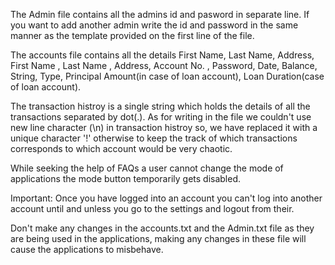 The Admin file contains all the admins id and pasword in separate line. If you want to add another admin write the id and password in the same manner as the template provided on the first line of the file.

The accounts file contains all the details First Name, Last Name, Address, First Name , Last Name , Address, Account No. , Password, Date, Balance, String, Type, Principal Amount(in case of loan account), Loan Duration(case of loan account).

The transaction histroy is a single string which holds the details of all the transactions separated by dot(.).
As for writing in the file we couldn't use new line character (\n) in transaction histroy so, we have replaced it with a unique character '!' otherwise to keep the track of which transactions corresponds to which account would be very chaotic.

While seeking the help of FAQs a user cannot change the mode of applications the mode button temporarily gets disabled.

Important:
Once you have logged into an account you can't log into another account until and unless you go to the settings and logout from their.

Don't make any changes in the accounts.txt and the Admin.txt file as they are being used in the applications, making any changes in these file will cause the applications to misbehave.
